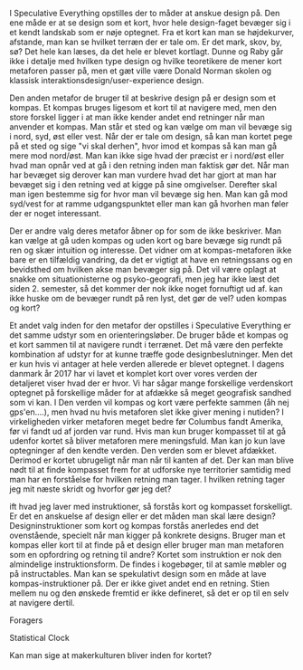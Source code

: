 I Speculative Everything opstilles der to måder at anskue design på. Den ene måde er at se design som et kort, hvor hele design-faget bevæger sig i et kendt landskab som er nøje optegnet. Fra et kort kan man se højdekurver, afstande, man kan se hvilket terræn der er tale om. Er det mark, skov, by, sø? Det hele kan læses, da det hele er blevet kortlagt. Dunne og Raby går ikke i detalje med hvilken type design og hvilke teoretikere de mener kort metaforen passer på, men et gæt ville være Donald Norman skolen og klassisk interaktionsdesign/user-experience design.

Den anden metafor de bruger til at beskrive design på er design som et kompas. Et kompas bruges ligesom et kort til at navigere med, men den store forskel ligger i at man ikke kender andet end retninger når man anvender et kompas. Man står et sted og kan vælge om man vil bevæge sig i nord, syd, øst eller vest. Når der er tale om design, så kan man kortet pege på et sted og sige "vi skal derhen", hvor imod et kompas så kan man gå mere mod nord/øst. Man kan ikke sige hvad der præcist er i nord/øst eller hvad man opnår ved at gå i den retning inden man faktisk gør det. Når man har bevæget sig derover kan man vurdere hvad det har gjort at man har bevæget sig i den retning ved at kigge på sine omgivelser. Derefter skal man igen bestemme sig for hvor man vil bevæge sig hen. Man kan gå mod syd/vest for at ramme udgangspunktet eller man kan gå hvorhen man føler der er noget interessant.

Der er andre valg deres metafor åbner op for som de ikke beskriver. Man kan vælge at gå uden kompas og uden kort og bare bevæge sig rundt på ren og skær intuition og interesse. Det vidner om at kompas-metaforen ikke bare er en tilfældig vandring, da det er vigtigt at have en retningssans og en bevidsthed om hvilken akse man bevæger sig på. Det vil være oplagt at snakke om situationisterne og psyko-geografi, men jeg har ikke læst det siden 2. semester, så det kommer der nok ikke noget fornuftigt ud af. kan ikke huske om de bevæger rundt på ren lyst, det gør de vel? uden kompas og kort?

Et andet valg inden for den metafor der opstilles i Speculative Everything er det samme udstyr som en orienteringsløber. De bruger både et kompas og et kort sammen til at navigere rundt i terrænet. Det må være den perfekte kombination af udstyr for at kunne træffe gode designbeslutninger.
Men det er kun hvis vi antager at hele verden allerede er blevet optegnet. I dagens danmark år 2017 har vi lavet et komplet kort over vores verden der detaljeret viser hvad der er hvor. Vi har sågar mange forskellige verdenskort optegnet på forskellige måder for at afdække så meget geografisk sandhed som vi kan. I Den verden vil kompas og kort være perfekte sammen (åh nej gps'en....), men hvad nu hvis metaforen slet ikke giver mening i nutiden? I virkeligheden virker metaforen meget bedre før Columbus fandt Amerika, før vi fandt ud af jorden var rund. Hvis man kun bruger kompasset til at gå udenfor kortet så bliver metaforen mere meningsfuld. Man kan jo kun lave optegninger af den kendte verden. Den verden som er blevet afdækket. Derimod er kortet ubrugeligt når man når til kanten af det. Der kan man blive nødt til at finde kompasset frem for at udforske nye territorier samtidig med man har en forståelse for hvilken retning man tager. I hvilken retning tager jeg mit næste skridt og hvorfor gør jeg det?

ift hvad jeg laver med instruktioner, så forstås kort og kompasset forskelligt. Er det en anskuelse af design eller er det måden man skal lære design?
Designinstruktioner som kort og kompas forstås anerledes end det ovenstående, specielt når man kigger på konkrete designs. Bruger man et kompas eller kort til at finde på et design eller bruger man man metaforen som en opfordring og retning til andre? Kortet som instruktion er nok den almindelige instruktionsform. De findes i kogebøger, til at samle møbler og på instructables. Man kan se spekulativt design som en måde at lave kompas-instruktioner på. Der er ikke givet andet end en retning. Stien mellem nu og den ønskede fremtid er ikke defineret, så det er op til en selv at navigere dertil.

Foragers

Statistical Clock 




Kan man sige at makerkulturen bliver inden for kortet?
